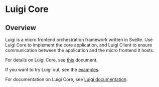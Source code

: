 # Luigi Core

## Overview

Luigi is a micro frontend orchestration framework written in Svelte. Use Luigi Core to implement the core application, and Luigi Client to ensure communication between the application and the micro frontend it hosts. 

For details on Luigi Core, see [this](https://github.com/SAP/luigi/tree/main/core) document.

If you want to try Luigi out, see the [examples](https://github.com/SAP/luigi/tree/main/core/examples).

For documentation on Luigi Core, see [Luigi documentation](https://docs.luigi-project.io).
